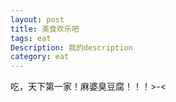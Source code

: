 ```yaml
---
layout: post   
title: 美食欢乐吧
tags: eat
Description: 我的description
category: eat
---
```





吃，天下第一家！麻婆臭豆腐！！！>-< 